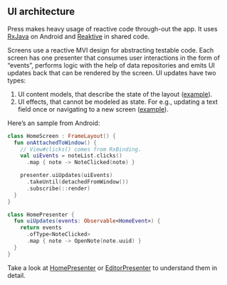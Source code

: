 ## UI architecture
Press makes heavy usage of reactive code through-out the app. It uses [RxJava](https://github.com/ReactiveX/RxJava) on Android and [Reaktive](https://github.com/badoo/Reaktive) in shared code. 

Screens use a reactive MVI design for abstracting testable code. Each screen has one presenter that consumes user interactions in the form of “events”, performs logic with the help of data repositories and emits UI updates back that can be rendered by the screen. UI updates have two types:
1. UI content models, that describe the state of the layout ([example](https://github.com/saket/Press/blob/master/shared/src/commonMain/kotlin/me/saket/press/shared/home/HomeUi.kt#L10)).
2. UI effects, that cannot be modeled as state. For e.g., updating a text field once or navigating to a new screen ([example](https://github.com/saket/Press/blob/master/shared/src/commonMain/kotlin/me/saket/press/shared/home/HomeUi.kt#L20)).

Here’s an sample from Android:

```kotlin
class HomeScreen : FrameLayout() {
  fun onAttachedToWindow() {
    // View#clicks() comes from RxBinding.
    val uiEvents = noteList.clicks()
      .map { note -> NoteClicked(note) }

    presenter.uiUpdates(uiEvents)
      .takeUntil(detachedFromWindow())
      .subscribe(::render)
  }
}

class HomePresenter {
  fun uiUpdates(events: Observable<HomeEvent>) {
    return events
      .ofType<NoteClicked>
      .map { note -> OpenNote(note.uuid) }
  }
}
```

Take a look at [HomePresenter](https://github.com/saket/Press/blob/master/shared/src/commonMain/kotlin/me/saket/press/shared/home/HomePresenter.kt) or [EditorPresenter](https://github.com/saket/Press/blob/master/shared/src/commonMain/kotlin/me/saket/press/shared/editor/EditorPresenter.kt) to understand them in detail.
